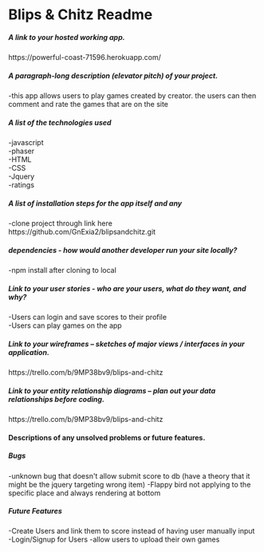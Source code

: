 <h1>Blips & Chitz Readme</h1>

<h5>A link to your hosted working app.</h5>
https://powerful-coast-71596.herokuapp.com/

<h5>A paragraph-long description (elevator pitch) of your project.</h5>
-this app allows users to play games created by creator. the users can then comment and rate the games that are on the site

<h5>A list of the technologies used</h5>
-javascript<br>
-phaser<br>
-HTML<br>
-CSS<br>
-Jquery<br>
-ratings<br>

<h5>A list of installation steps for the app itself and any</h5>
-clone project through link here https://github.com/GnExia2/blipsandchitz.git

<h5>dependencies - how would another developer run your site locally?</h5>
-npm install after cloning to local

<h5>Link to your user stories - who are your users, what do they want, and why?</h5>
-Users can login and save scores to their profile<br>
-Users can play games on the app

<h5>Link to your wireframes – sketches of major views / interfaces in your application.</h5>
https://trello.com/b/9MP38bv9/blips-and-chitz

<h5>Link to your entity relationship diagrams – plan out your data relationships before coding.</h5>
https://trello.com/b/9MP38bv9/blips-and-chitz

<h4>Descriptions of any unsolved problems or future features.</h4>
<h5>Bugs</h5>
-unknown bug that doesn't allow submit score to db (have a theory that it might be the jquery targeting wrong item)
-Flappy bird not applying to the specific place and always rendering at bottom

<h5>Future Features</h5>
-Create Users and link them to score instead of having user manually input
-Login/Signup for Users
-allow users to upload their own games

